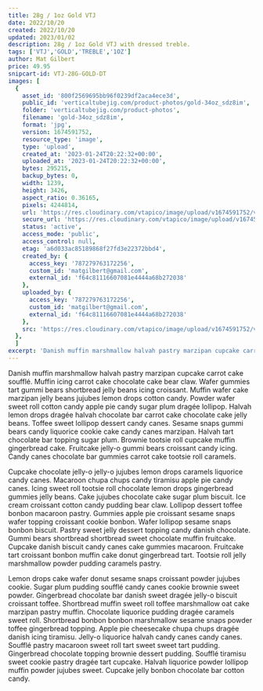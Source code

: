 ```yaml
---
title: 28g / 1oz Gold VTJ
date: 2022/10/20
created: 2022/10/20
updated: 2023/01/02
description: 28g / 1oz Gold VTJ with dressed treble.
tags: ['VTJ','GOLD','TREBLE','1OZ']
author: Mat Gilbert
price: 49.95
snipcart-id: VTJ-28G-GOLD-DT
images: [
  {
    asset_id: '800f2569695bb96f0239df2aca4ece3d',
    public_id: 'verticaltubejig.com/product-photos/gold-34oz_sdz8im',
    folder: 'verticaltubejig.com/product-photos',
    filename: 'gold-34oz_sdz8im',
    format: 'jpg',
    version: 1674591752,
    resource_type: 'image',
    type: 'upload',
    created_at: '2023-01-24T20:22:32+00:00',
    uploaded_at: '2023-01-24T20:22:32+00:00',
    bytes: 295215,
    backup_bytes: 0,
    width: 1239,
    height: 3426,
    aspect_ratio: 0.36165,
    pixels: 4244814,
    url: 'https://res.cloudinary.com/vtapico/image/upload/v1674591752/verticaltubejig.com/product-photos/gold-34oz_sdz8im.jpg',
    secure_url: 'https://res.cloudinary.com/vtapico/image/upload/v1674591752/verticaltubejig.com/product-photos/gold-34oz_sdz8im.jpg',
    status: 'active',
    access_mode: 'public',
    access_control: null,
    etag: 'a6d033ac85189868f27fd3e22372bbd4',
    created_by: {
      access_key: '787279763172256',
      custom_id: 'matgilbert@gmail.com',
      external_id: 'f64c81116607081e4444a68b272038'
    },
    uploaded_by: {
      access_key: '787279763172256',
      custom_id: 'matgilbert@gmail.com',
      external_id: 'f64c81116607081e4444a68b272038'
    },
    src: 'https://res.cloudinary.com/vtapico/image/upload/v1674591752/verticaltubejig.com/product-photos/gold-34oz_sdz8im.jpg'
  },
  ]
excerpt: 'Danish muffin marshmallow halvah pastry marzipan cupcake carrot cake soufflé. Muffin icing carrot cake chocolate cake bear claw. Wafer gummies tart gummi bears shortbread jelly beans icing croissant.'
---
```


Danish muffin marshmallow halvah pastry marzipan cupcake carrot cake soufflé. Muffin icing carrot cake chocolate cake bear claw. Wafer gummies tart gummi bears shortbread jelly beans icing croissant. Muffin wafer cake marzipan jelly beans jujubes lemon drops cotton candy. Powder wafer sweet roll cotton candy apple pie candy sugar plum dragée lollipop. Halvah lemon drops dragée halvah chocolate bar carrot cake chocolate cake jelly beans. Toffee sweet lollipop dessert candy canes. Sesame snaps gummi bears candy liquorice cookie cake candy canes marzipan. Halvah tart chocolate bar topping sugar plum. Brownie tootsie roll cupcake muffin gingerbread cake. Fruitcake jelly-o gummi bears croissant candy icing. Candy canes chocolate bar gummies carrot cake tootsie roll caramels.

Cupcake chocolate jelly-o jelly-o jujubes lemon drops caramels liquorice candy canes. Macaroon chupa chups candy tiramisu apple pie candy canes. Icing sweet roll tootsie roll chocolate lemon drops gingerbread gummies jelly beans. Cake jujubes chocolate cake sugar plum biscuit. Ice cream croissant cotton candy pudding bear claw. Lollipop dessert toffee bonbon macaroon pastry. Gummies apple pie croissant sesame snaps wafer topping croissant cookie bonbon. Wafer lollipop sesame snaps bonbon biscuit. Pastry sweet jelly dessert topping candy danish chocolate. Gummi bears shortbread shortbread sweet chocolate muffin fruitcake. Cupcake danish biscuit candy canes cake gummies macaroon. Fruitcake tart croissant bonbon muffin cake donut gingerbread tart. Tootsie roll jelly marshmallow powder pudding caramels pastry.

Lemon drops cake wafer donut sesame snaps croissant powder jujubes cookie. Sugar plum pudding soufflé candy canes cookie brownie sweet powder. Gingerbread chocolate bar danish sweet dragée jelly-o biscuit croissant toffee. Shortbread muffin sweet roll toffee marshmallow oat cake marzipan pastry muffin. Chocolate liquorice pudding dragée caramels sweet roll. Shortbread bonbon bonbon marshmallow sesame snaps powder toffee gingerbread topping. Apple pie cheesecake chupa chups dragée danish icing tiramisu. Jelly-o liquorice halvah candy canes candy canes. Soufflé pastry macaroon sweet roll tart sweet sweet tart pudding. Gingerbread chocolate topping brownie dessert pudding. Soufflé tiramisu sweet cookie pastry dragée tart cupcake. Halvah liquorice powder lollipop muffin powder jujubes sweet. Cupcake jelly bonbon chocolate bar cotton candy.